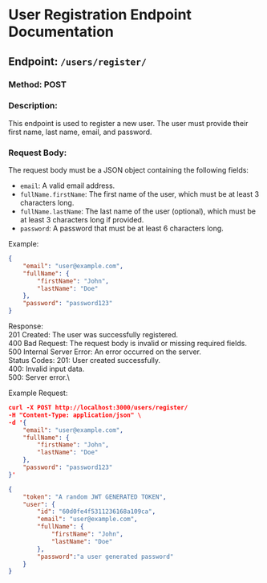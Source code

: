 # User Registration Endpoint Documentation

## Endpoint: `/users/register/`

### Method: POST

### Description:
This endpoint is used to register a new user. The user must provide their first name, last name, email, and password.

### Request Body:
The request body must be a JSON object containing the following fields:

- `email`: A valid email address.
- `fullName.firstName`: The first name of the user, which must be at least 3 characters long.
- `fullName.lastName`: The last name of the user (optional), which must be at least 3 characters long if provided.
- `password`: A password that must be at least 6 characters long.

Example:
```json
{
    "email": "user@example.com",
    "fullName": {
        "firstName": "John",
        "lastName": "Doe"
    },
    "password": "password123"
}
```
Response: \
201 Created: The user was successfully registered.\
400 Bad Request: The request body is invalid or missing required fields.\
500 Internal Server Error: An error occurred on the server.\
Status Codes:
201: User created successfully.\
400: Invalid input data.\
500: Server error.\

Example Request:
```json
curl -X POST http://localhost:3000/users/register/ 
-H "Content-Type: application/json" \
-d '{
    "email": "user@example.com",
    "fullName": {
        "firstName": "John",
        "lastName": "Doe"
    },
    "password": "password123"
}'

{
    "token": "A random JWT GENERATED TOKEN",
    "user": {
        "id": "60d0fe4f5311236168a109ca",
        "email": "user@example.com",
        "fullName": {
            "firstName": "John",
            "lastName": "Doe"
        },
        "password":"a user generated password"
    }
}
```